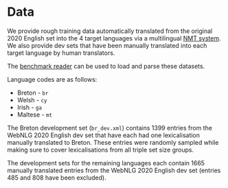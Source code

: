# Data

We provide rough training data automatically translated from the original 2020 English set into the 4 target languages via a multilingual [NMT system](https://github.com/bzhangGo/zero/tree/master/docs/multilingual_laln_lalt). We also provide dev sets that have been manually translated into each target language by human translators.

The [benchmark reader](../utils) can be used to load and parse these datasets.

Language codes are as follows:
* Breton - `br`
* Welsh - `cy`
* Irish - `ga`
* Maltese - `mt`

The Breton development set (`br_dev.xml`) contains 1399 entries from the WebNLG 2020 English dev set that have each had one lexicalisation manually translated to Breton. These entries were randomly sampled while making sure to cover lexicalisations from all triple set size groups.

The development sets for the remaining languages each contain 1665 manually translated entries from the WebNLG 2020 English dev set (entries 485 and 808 have been excluded).
